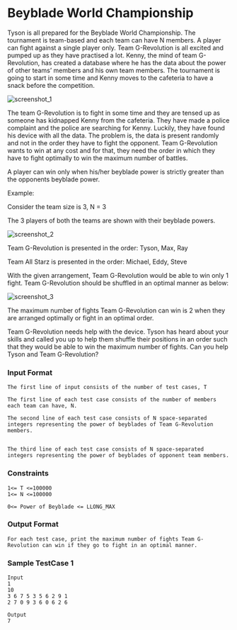 # Beyblade World Championship

Tyson is all prepared for the Beyblade World Championship. The tournament is team-based and each team can have N members. A player can fight against a single player only. Team G-Revolution is all excited and pumped up as they have practised a lot. Kenny, the mind of team G-Revolution, has created a database where he has the data about the power of other teams’ members and his own team members. The tournament is going to start in some time and Kenny moves to the cafeteria to have a snack before the competition.

![screenshot_1](https://lh3.googleusercontent.com/ljcPzwOS2Of63nOxKYlHkAYAsSb7JZ1dK5GdxIxnzenr9t_bDv3und-RgPGWOqy3VilME5KWqYC8QCp5_4LqUdH06E-FSbP7l3zmfUWh5mAwil0I501PyWEF3bAr76RNyWsZ5qA)

The team G-Revolution is to fight in some time and they are tensed up as someone has kidnapped Kenny from the cafeteria. They have made a police complaint and the police are searching for Kenny. Luckily, they have found his device with all the data. The problem is, the data is present randomly and not in the order they have to fight the opponent. Team G-Revolution wants to win at any cost and for that, they need the order in which they have to fight optimally to win the maximum number of battles.



A player can win only when his/her beyblade power is strictly greater than the opponents beyblade power.



Example:

Consider the team size is 3, N = 3


The 3 players of both the teams are shown with their beyblade powers.

![screenshot_2](https://lh3.googleusercontent.com/v3jHjtOUzvuoXse2ySJtx5FGrRt-93an-LdKlYb82FtHc2jVb77uZX9wI_iXDlJuY8Hxo1ZXlhXTPY89cYNwl0yN6E2-_w3estBFwim_di1XouwhCU9MVpEvFTbWuGA1Ye-564o)

Team G-Revolution is presented in the order: Tyson, Max, Ray

Team All Starz is presented in the order: Michael, Eddy, Steve



With the given arrangement, Team G-Revolution would be able to win only 1 fight. Team G-Revolution should be shuffled in an optimal manner as below:

![screenshot_3](https://lh3.googleusercontent.com/RT6pyMpsWvrmgHfLRejSylOkxaGWp0BUtxJu-cPH6l4WYHpZC_HT-s7EYcktKjSxCtK0gH6wbDeAWF8Tg-3DlSbQZiGzwE9_ExdRSGkldinXWoFsumw0Mf6LzboWj3d-1a1BKUw)

The maximum number of fights Team G-Revolution can win is 2 when they are arranged optimally or fight in an optimal order.



Team G-Revolution needs help with the device. Tyson has heard about your skills and called you up to help them shuffle their positions in an order such that they would be able to win the maximum number of fights. Can you help Tyson and Team G-Revolution?



### Input Format
	The first line of input consists of the number of test cases, T

	The first line of each test case consists of the number of members each team can have, N.

	The second line of each test case consists of N space-separated integers representing the power of beyblades of Team G-Revolution members.


	The third line of each test case consists of N space-separated integers representing the power of beyblades of opponent team members.



### Constraints
	1<= T <=100000
	1<= N <=100000

	0<= Power of Beyblade <= LLONG_MAX 



### Output Format
	For each test case, print the maximum number of fights Team G-Revolution can win if they go to fight in an optimal manner.

### Sample TestCase 1
	Input
	1
	10
	3 6 7 5 3 5 6 2 9 1 
	2 7 0 9 3 6 0 6 2 6 

	Output
	7
